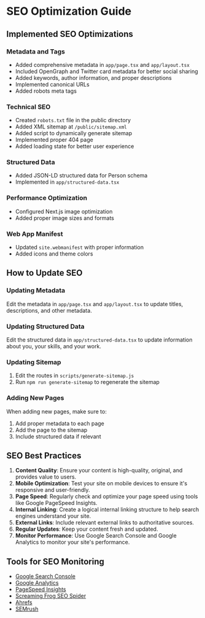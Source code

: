 # SEO Optimization Guide

## Implemented SEO Optimizations

### Metadata and Tags
- Added comprehensive metadata in `app/page.tsx` and `app/layout.tsx`
- Included OpenGraph and Twitter card metadata for better social sharing
- Added keywords, author information, and proper descriptions
- Implemented canonical URLs
- Added robots meta tags

### Technical SEO
- Created `robots.txt` file in the public directory
- Added XML sitemap at `/public/sitemap.xml`
- Added script to dynamically generate sitemap
- Implemented proper 404 page
- Added loading state for better user experience

### Structured Data
- Added JSON-LD structured data for Person schema
- Implemented in `app/structured-data.tsx`

### Performance Optimization
- Configured Next.js image optimization
- Added proper image sizes and formats

### Web App Manifest
- Updated `site.webmanifest` with proper information
- Added icons and theme colors

## How to Update SEO

### Updating Metadata
Edit the metadata in `app/page.tsx` and `app/layout.tsx` to update titles, descriptions, and other metadata.

### Updating Structured Data
Edit the structured data in `app/structured-data.tsx` to update information about you, your skills, and your work.

### Updating Sitemap
1. Edit the routes in `scripts/generate-sitemap.js`
2. Run `npm run generate-sitemap` to regenerate the sitemap

### Adding New Pages
When adding new pages, make sure to:
1. Add proper metadata to each page
2. Add the page to the sitemap
3. Include structured data if relevant

## SEO Best Practices

1. **Content Quality**: Ensure your content is high-quality, original, and provides value to users.
2. **Mobile Optimization**: Test your site on mobile devices to ensure it's responsive and user-friendly.
3. **Page Speed**: Regularly check and optimize your page speed using tools like Google PageSpeed Insights.
4. **Internal Linking**: Create a logical internal linking structure to help search engines understand your site.
5. **External Links**: Include relevant external links to authoritative sources.
6. **Regular Updates**: Keep your content fresh and updated.
7. **Monitor Performance**: Use Google Search Console and Google Analytics to monitor your site's performance.

## Tools for SEO Monitoring

- [Google Search Console](https://search.google.com/search-console)
- [Google Analytics](https://analytics.google.com/)
- [PageSpeed Insights](https://pagespeed.web.dev/)
- [Screaming Frog SEO Spider](https://www.screamingfrog.co.uk/seo-spider/)
- [Ahrefs](https://ahrefs.com/)
- [SEMrush](https://www.semrush.com/)